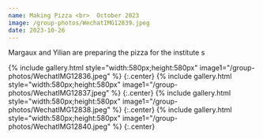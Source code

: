 ```yaml
---
name: Making Pizza <br>  October 2023
image: /group-photos/WechatIMG12839.jpeg
date: 2023-10-26
---
```

Margaux and Yilian are preparing the pizza for the institute s

{% include gallery.html style="width:580px;height:580px" image1="/group-photos/WechatIMG12836.jpeg" %} {:.center}
{% include gallery.html style="width:580px;height:580px" image1="/group-photos/WechatIMG12837.jpeg" %} {:.center}
{% include gallery.html style="width:580px;height:580px" image1="/group-photos/WechatIMG12838.jpeg" %} {:.center}
{% include gallery.html style="width:580px;height:580px" image1="/group-photos/WechatIMG12840.jpeg" %} {:.center}
